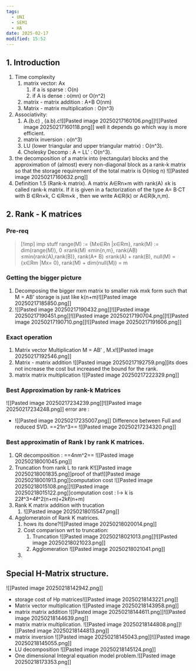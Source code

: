 ```yaml
---
tags:
  - UNI
  - SEM1
  - HA
date: 2025-02-17
modified: 15:52
---
```

## 1. Introduction
1. Time complexity
	1. matrix vector: Ax
		1. if a is sparse : O(n)
		2. if A is dense : o(mn) or O(n^2)
	2. matrix - matrix addition : A+B O(nm)
	3. Matrix - matrix multiplication : O(n^3)
2. Associativity:
	1. A.(b.c) , (a.b).c![[Pasted image 20250217160106.png]]![[Pasted image 20250217160118.png]] well it depends go which way is more efficient.
	2. matrix inversion  : o(n^3)
	3. LU (lower triangular and upper triangular matrix) : O(n^3).
	4. Cholesky Decomp : A = LL' : O(n^3).
3. the decomposition of a matrix into (rectangular) blocks and the approximation of (almost) every non-diagonal block as a rank-k matrix so that the storage requirement of the total matrix is O(nlog n) ![[Pasted image 20250217160632.png]]
4. Definition 1.5 (Rank-k matrix). A matrix A∈Rn×m with rank(A) ≤k is called rank-k matrix. If it is given in a factorization of the type A= B·CT with B ∈Rn×k, C ∈Rm×k , then we write A∈R(k) or A∈R(k,n,m).
## 2. Rank - K matrices
### Pre-req
>[!imp] imp stuff
range(M) := {Mx∈Rn |x∈Rm},
rank(M) := dim(range(M)),
0 ≤rank(M) ≤min{n,m},
rank(AB) ≤min{rank(A),rank(B)},
rank(A+ B) ≤rank(A) + rank(B),
null(M) = {x∈Rm |Mx= 0},
rank(M) + dim(null(M)) = m
### Getting the bigger picture
1. Decomposing the bigger nxm matrix to smaller nxk mxk form such that M = AB' storage is just like k(n+m)![[Pasted image 20250217185850.png]]
2. ![[Pasted image 20250217190432.png]]![[Pasted image 20250217190451.png]]![[Pasted image 20250217190704.png]]![[Pasted image 20250217190710.png]]![[Pasted image 20250217191606.png]]
### Exact operation
1. Matrix vector Multiplication M = AB' , M.x![[Pasted image 20250217192546.png]]
2. Matrix - matrix addition ![[Pasted image 20250217192759.png]]its does not increase the cost but increased the bound for the rank.
3. matrix matrix multiplication ![[Pasted image 20250217222329.png]]
### Best Approximation by rank-k Matrices
![[Pasted image 20250217234239.png]]![[Pasted image 20250217234248.png]]
error are :
- ![[Pasted image 20250217235007.png]]
Difference between Full and reduced SVD. ==21n^3==
![[Pasted image 20250217234320.png]]

### Best approximatin of Rank l by rank K matrices.
1. QR decomposition : ==4nm^2== ![[Pasted image 20250218001045.png]]
2. Truncation from rank L to rank K![[Pasted image 20250218001835.png]]proof of that![[Pasted image 20250218001913.png]]computation cost ![[Pasted image 20250218015108.png]]![[Pasted image 20250218015122.png]]computation cost : l-> k is 22ℓ^3+4ℓ^2(n+m)+2kℓ(n+m) 
3. Rank K matrix addition with trucation
	1. ![[Pasted image 20250218015547.png]]
4. Agglomeratoin of Rank K matrices.
	1. hows its done?![[Pasted image 20250218020014.png]]
	2. Cost comparison wrt to truncation:
		1. Truncation ![[Pasted image 20250218021013.png]]![[Pasted image 20250218021023.png]]
		2. Agglomeration ![[Pasted image 20250218021041.png]]
	3. 
	
## Special H-Matrix structure.
![[Pasted image 20250218142942.png]]
- storage cost of Hp matrices![[Pasted image 20250218143221.png]]
- Matrix vector multiplication ![[Pasted image 20250218143958.png]]
- matrix matrix addition ![[Pasted image 20250218144611.png]]![[Pasted image 20250218144639.png]]
- matrix matrix multiplication. ![[Pasted image 20250218144808.png]]![[Pasted image 20250218144813.png]]
- matrix inversion ![[Pasted image 20250218145043.png]]![[Pasted image 20250218145055.png]]
- LU decomposition ![[Pasted image 20250218145124.png]]
- One dimensional Integral equation model problem.![[Pasted image 20250218173353.png]]




